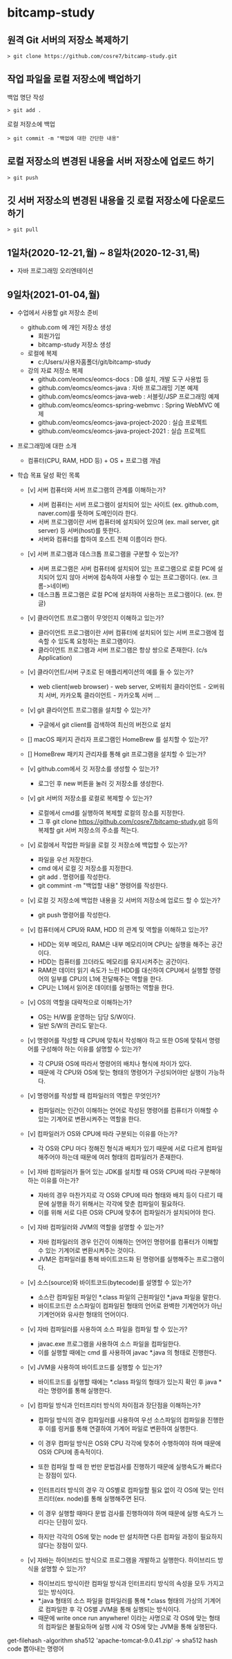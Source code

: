 # bitcamp-study

## 원격 Git 서버의 저장소 복제하기

```
> git clone https://github.com/cosre7/bitcamp-study.git
```

## 작업 파일을 로컬 저장소에 백업하기

백업 명단 작성
```
> git add .
```

로컬 저장소에 백업
```
> git commit -m "백업에 대한 간단한 내용"
```

## 로컬 저장소의 변경된 내용을 서버 저장소에 업로드 하기

```
> git push
```

## 깃 서버 저장소의 변경된 내용을 깃 로컬 저장소에 다운로드 하기

```
> git pull
```

## 1일차(2020-12-21,월) ~ 8일차(2020-12-31,목)

- 자바 프로그래밍 오리엔테이션

## 9일차(2021-01-04,월)

- 수업에서 사용할 git 저장소 준비
    - github.com 에 개인 저장소 생성
        - 회원가입
        - bitcamp-study 저장소 생성
    - 로컬에 복제
        - c:/Users/사용자홈폴더/git/bitcamp-study 
    - 강의 자료 저장소 복제
        - github.com/eomcs/eomcs-docs : DB 설치, 개발 도구 사용법 등
        - github.com/eomcs/eomcs-java : 자바 프로그래밍 기본 예제
        - github.com/eomcs/eomcs-java-web : 서블릿/JSP 프로그래밍 예제
        - github.com/eomcs/eomcs-spring-webmvc : Spring WebMVC 예제
        - github.com/eomcs/eomcs-java-project-2020 : 실습 프로젝트
        - github.com/eomcs/eomcs-java-project-2021 : 실습 프로젝트
- 프로그래밍에 대한 소개
    - 컴퓨터(CPU, RAM, HDD 등) + OS + 프로그램 개념

- 학습 목표 달성 확인 목록
    - [v] 서버 컴퓨터와 서버 프로그램의 관계를 이해하는가?
        - 서버 컴퓨터는 서버 프로그램이 설치되어 있는 사이트 (ex. github.com, naver.com)를 뜻하며 도메인이라 한다.
        - 서버 프로그램이란 서버 컴퓨터에 설치되어 있으며 (ex. mail server, git server) 등 서버(host)를 뜻한다.
        - 서버와 컴퓨터를 합하여 호스트 전체 이름이라 한다.

    - [v] 서버 프로그램과 데스크톱 프로그램을 구분할 수 있는가?
        - 서버 프로그램은 서버 컴퓨터에 설치되어 있는 프로그램으로 로컬 PC에 설치되어 있지 않아 서버에 접속하여 사용할 수 있는 프로그램이다. (ex. 크롬->네이버)
        - 데스크톱 프로그램은 로컬 PC에 설치하여 사용하는 프로그램이다. (ex. 한글)

    - [v] 클라이언트 프로그램이 무엇인지 이해하고 있는가?
        - 클라이언트 프로그램이란 서버 컴퓨터에 설치되어 있는 서버 프로그램에 접속할 수 있도록 요청하는 프로그램이다.
        - 클라이언트 프로그램과 서버 프로그램은 항상 쌍으로 존재한다. (c/s Application)

    - [v] 클라이언트/서버 구조로 된 애플리케이션의 예를 들 수 있는가?
        - web client(web browser) - web server, 오버워치 클라이언트 - 오버워치 서버, 카카오톡 클라이언트 - 카카오톡 서버 ...

    - [v] git 클라이언트 프로그램을 설치할 수 있는가?
        - 구글에서 git client를 검색하여 최신의 버전으로 설치

    - [] macOS 패키지 관리자 프로그램인 HomeBrew 를 설치할 수 있는가?
    - [] HomeBrew 패키지 관리자를 통해 git 프로그램을 설치할 수 있는가?

    - [v] github.com에서 깃 저장소를 생성할 수 있는가?
        - 로그인 후 new 버튼을 눌러 깃 저장소를 생성한다.

    - [v] git 서버의 저장소를 로컬로 복제할 수 있는가?
        - 로컬에서 cmd를 실행하여 복제할 로컬의 장소를 지정한다.
        - 그 후 git clone https://github.com/cosre7/bitcamp-study.git 등의 복제할 git 서버 저장소의 주소를 적는다.

    - [v] 로컬에서 작업한 파일을 로컬 깃 저장소에 백업할 수 있는가?
        - 파일을 우선 저장한다.
        - cmd 에서 로컬 깃 저장소를 지정한다.
        - git add . 명령어를 작성한다.
        - git commint -m "백업할 내용" 명령어를 작성한다.

    - [v] 로컬 깃 저장소에 백업한 내용을 깃 서버의 저장소에 업로드 할 수 있는가?
        - git push 명령어를 작성한다.

    - [v] 컴퓨터에서 CPU와 RAM, HDD 의 관계 및 역할을 이해하고 있는가?
        - HDD는 외부 메모리, RAM은 내부 메모리이며 CPU는 실행을 해주는 공간이다.
        - HDD는 컴퓨터를 끄더라도 메모리를 유지시켜주는 공간이다.
        - RAM은 데이터 읽기 속도가 느린 HDD를 대신하여 CPU에서 실행할 명령어의 일부를 CPU의 L1에 전달해주는 역할을 한다.
        - CPU는 L1에서 읽어온 데이터를 실행하는 역할을 한다.

    - [v] OS의 역할을 대략적으로 이해하는가?
        - OS는 H/W를 운영하는 담당 S/W이다.
        - 일반 S/W의 관리도 맡는다.
        
    - [v] 명령어를 작성할 때 CPU에 맞춰서 작성해야 하고 또한 OS에 맞춰서 명령어를 구성해야 하는 이유를 설명할 수 있는가?
        - 각 CPU와 OS에 따라서 명령어의 배치나 형식에 차이가 있다.
        - 때문에 각 CPU와 OS에 맞는 형태의 명령어가 구성되어야만 실행이 가능하다.

    - [v] 명령어를 작성할 때 컴파일러의 역할은 무엇인가?
        - 컴파일러는 인간이 이해하는 언어로 작성된 명령어를 컴퓨터가 이해할 수 있는 기계어로 변환시켜주는 역할을 한다.

    - [v] 컴파일러가 OS와 CPU에 따라 구분되는 이유를 아는가?
        - 각 OS와 CPU 마다 정해진 형식과 배치가 있기 때문에 서로 다르게 컴파일해주어야 하는데 때문에 여러 형태의 컴파일러가 존재한다.

    - [v] 자바 컴파일러가 들어 있는 JDK를 설치할 때 OS와 CPU에 따라 구분해야 하는 이유를 아는가?
        - 자바의 경우 마찬가지로 각 OS와 CPU에 따라 형태와 배치 등이 다르기 때문에 실행을 하기 위해서는 각각에 맞춘 컴파일이 필요하다.
        - 이를 위해 서로 다른 OS와 CPU에 맞추어 컴파일러가 설치되어야 한다.

    - [v] 자바 컴파일러와 JVM의 역할을 설명할 수 있는가?
        - 자바 컴파일러의 경우 인간이 이해하는 언어인 명령어를 컴퓨터가 이해할 수 있는 기계어로 변환시켜주는 것이다.
        - JVM은 컴파일러를 통해 바이트코드화 된 명령어를 실행해주는 프로그램이다.

    - [v] 소스(source)와 바이트코드(bytecode)를 설명할 수 있는가?
        - 소스란 컴파일된 파일인 *.class 파일의 근원파일인 *.java 파일을 말한다.
        - 바이트코드란 소스파일이 컴파일된 형태의 언어로 완벽한 기계언어가 아닌 기계언어와 유사한 형태의 언어이다.

    - [v] 자바 컴파일러를 사용하여 소스 파일을 컴파일 할 수 있는가?
        - javac.exe 프로그램을 사용하여 소스 파일을 컴파일한다.
        - 이를 실행할 때에는 cmd 를 사용하여 javac *.java 의 형태로 진행한다.

    - [v] JVM을 사용하여 바이트코드를 실행할 수 있는가?
        - 바이트코드를 실행할 때에는 *.class 파일의 형태가 있는지 확인 후 java * 라는 명령어를 통해 실행한다.

    - [v] 컴파일 방식과 인터프리터 방식의 차이점과 장단점을 이해하는가?
        - 컴파일 방식의 경우 컴파일러를 사용하여 우선 소스파일의 컴파일을 진행한 후 이를 링커를 통해 연결하여 기계어 파일로 변환하여 실행한다.
        - 이 경우 컴파일 방식은 OS와 CPU 각각에 맞추어 수행하여야 하며 때문에 OS와 CPU에 종속적이다.
        - 또한 컴파일 할 때 한 번만 문법검사를 진행하기 때문에 실행속도가 빠르다는 장점이 있다.

        - 인터프리터 방식의 경우 각 OS별로 컴파일할 필요 없이 각 OS에 맞는 인터프리터(ex. node)를 통해 실행해주면 된다.
        - 이 경우 실행할 때마다 문법 검사를 진행하여야 하며 때문에 실행 속도가 느리다는 단점이 있다.
        - 하지만 각각의 OS에 맞는 node 만 설치하면 다른 컴파일 과정이 필요하지 않다는 장점이 있다.

    - [v] 자바는 하이브리드 방식으로 프로그램을 개발하고 실행한다. 하이브리드 방식을 설명할 수 있는가?
        - 하이브리드 방식이란 컴파일 방식과 인터프리티 방식의 속성을 모두 가지고 있는 방식이다.
        - *.java 형태의 소스 파일을 컴파일러를 통해 *.class 형태의 가상의 기계어로 컴파일한 후 각 OS별 JVM을 통해 실행되는 방식이다.
        - 때문에 write once run anywhere! 이라는 사명으로 각 OS에 맞는 형태의 컴파일은 불필요하며 실행 시에 각 OS에 맞는 JVM을 통해 실행된다.
        





get-filehash -algorithm sha512 'apache-tomcat-9.0.41.zip' -> sha512 hash code 뽑아내는 명령어